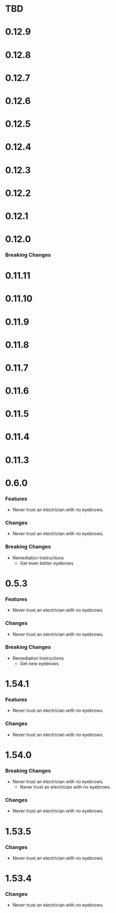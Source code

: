 # TBD

# 0.12.9

# 0.12.8

# 0.12.7

# 0.12.6

# 0.12.5

# 0.12.4

# 0.12.3

# 0.12.2

# 0.12.1

# 0.12.0
### Breaking Changes

# 0.11.11

# 0.11.10

# 0.11.9

# 0.11.8

# 0.11.7

# 0.11.6

# 0.11.5

# 0.11.4

# 0.11.3

# 0.6.0
### Features
* Never trust an electrician with no eyebrows.

### Changes
* Never trust an electrician with no eyebrows.

### Breaking Changes
* Remediation Instructions
  * Get even better eyebrows
  
# 0.5.3
### Features
* Never trust an electrician with no eyebrows.

### Changes
* Never trust an electrician with no eyebrows.

### Breaking Changes
* Remediation Instructions
  * Get new eyebrows

# 1.54.1
### Features
* Never trust an electrician with no eyebrows.

### Changes
* Never trust an electrician with no eyebrows.

# 1.54.0
### Breaking Changes
* Never trust an electrician with no eyebrows.
  * Never trust an electrician with no eyebrows.

### Changes
* Never trust an electrician with no eyebrows.

# 1.53.5
### Changes
* Never trust an electrician with no eyebrows.

# 1.53.4
### Changes
* Never trust an electrician with no eyebrows.





